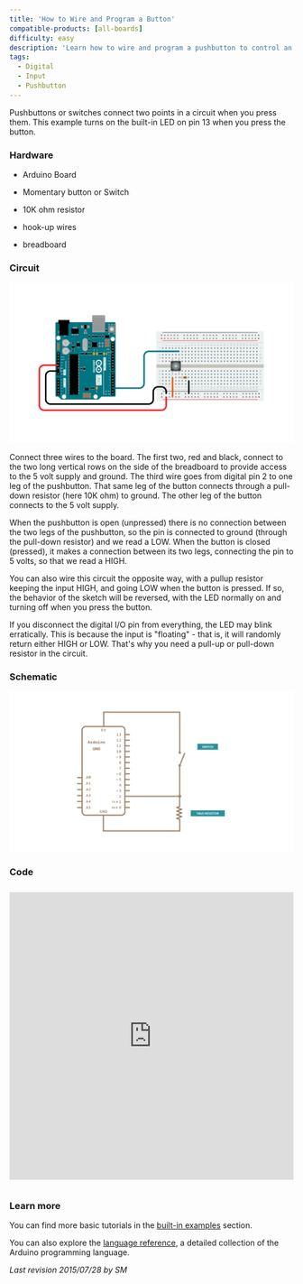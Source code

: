 ```yaml
---
title: 'How to Wire and Program a Button'
compatible-products: [all-boards]
difficulty: easy
description: 'Learn how to wire and program a pushbutton to control an LED.'
tags: 
  - Digital
  - Input
  - Pushbutton
---
```


Pushbuttons or switches connect two points in a circuit when you press them.  This example turns on the built-in LED on pin 13 when you press the button.

### Hardware

- Arduino Board

- Momentary button or Switch

- 10K ohm resistor

- hook-up wires

- breadboard

### Circuit

![](assets/circuit.png)

Connect three wires to the board. The first two, red and black, connect to the two long vertical rows on the side of the breadboard to provide access to the 5 volt supply and ground. The third wire goes from digital pin 2 to one leg of the pushbutton.  That same leg of the button connects through a pull-down resistor (here 10K ohm) to ground. The other leg of the button connects to the 5 volt supply.

When the pushbutton is open (unpressed) there is no connection between the two legs of the pushbutton, so the pin is connected to ground (through the pull-down resistor) and we read a LOW.  When the button is closed (pressed), it makes a connection between its two legs, connecting the pin to 5 volts, so that we read a HIGH.

You can also wire this circuit the opposite way, with a pullup resistor keeping the input HIGH, and going LOW when the button is pressed.  If so, the behavior of the sketch will be reversed, with the LED normally on and turning off when you press the button.

If you disconnect the digital I/O pin from everything, the LED may blink erratically.  This is because the input is "floating" - that is, it will randomly return either HIGH or LOW.  That's why you need a pull-up or pull-down resistor in the circuit.

### Schematic


![](assets/schematic.png)

### Code

<iframe src='https://create.arduino.cc/example/builtin/02.Digital%5CButton/Button/preview?embed&snippet' style='height:510px;width:100%;margin:10px 0' frameborder='0'></iframe>

### Learn more

You can find more basic tutorials in the [built-in examples](/built-in-examples) section.

You can also explore the [language reference](https://www.arduino.cc/reference/en/), a detailed collection of the Arduino programming language.

*Last revision 2015/07/28 by SM*
